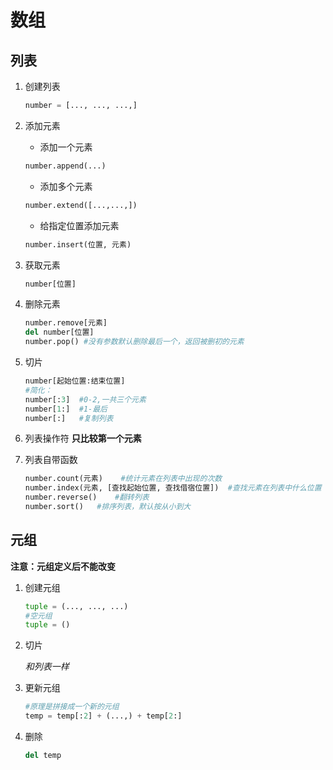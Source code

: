 # 数组

## 列表
1. 创建列表

    ```python
    number = [..., ..., ...,]
    ```

2. 添加元素
    * 添加一个元素
    
    ```python
    number.append(...)
    ```
    
    * 添加多个元素

    ```python
    number.extend([...,...,])
    ```

    * 给指定位置添加元素
    
    ```python
    number.insert(位置, 元素)
    ```
    
3. 获取元素
    
    ```python
    number[位置]
    ```
    
4. 删除元素

    ```python
    number.remove[元素]
    del number[位置]
    number.pop() #没有参数默认删除最后一个，返回被删初的元素
    
    ```

5. 切片

    ```python
    number[起始位置:结束位置]
    #简化：
    number[:3]  #0-2,一共三个元素
    number[1:]  #1-最后
    number[:]   #复制列表
    ```

6. 列表操作符
 **只比较第一个元素**

7. 列表自带函数

    ```python
    number.count(元素)    #统计元素在列表中出现的次数
    number.index(元素, [查找起始位置, 查找借宿位置])  #查找元素在列表中什么位置
    number.reverse()    #翻转列表
    number.sort()   #排序列表，默认按从小到大
    ```

## 元组
**注意：元组定义后不能改变**

1. 创建元组

    ```python
    tuple = (..., ..., ...)
    #空元组
    tuple = ()
    ```

2. 切片

    *和列表一样*

3. 更新元组

    ```python
    #原理是拼接成一个新的元组
    temp = temp[:2] + (...,) + temp[2:]
    ```

4. 删除

    ```python
    del temp
    ```


